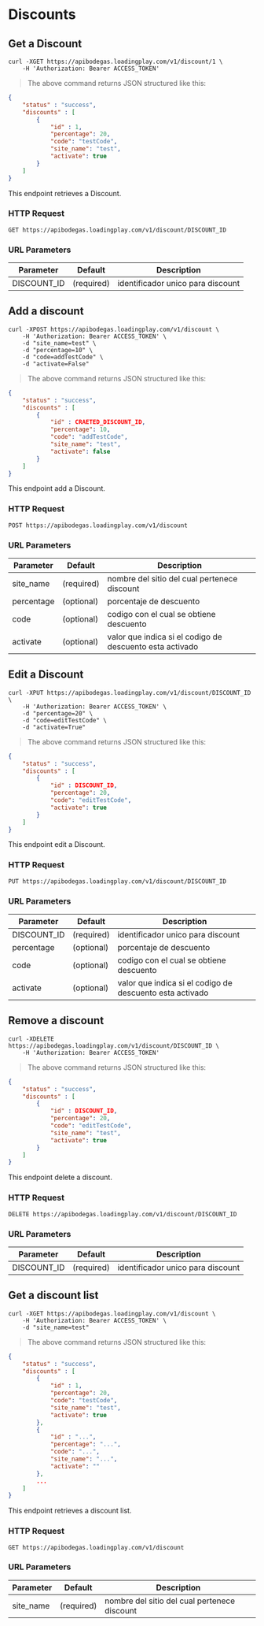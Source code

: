 # Discounts

## Get a Discount

```shell
curl -XGET https://apibodegas.loadingplay.com/v1/discount/1 \
    -H 'Authorization: Bearer ACCESS_TOKEN'
```

> The above command returns JSON structured like this:

```json
{
    "status" : "success",
    "discounts" : [
        {
            "id" : 1,
            "percentage": 20,
            "code": "testCode",
            "site_name": "test",
            "activate": true
        }
    ]
}
```

This endpoint retrieves a Discount.

### HTTP Request

`GET https://apibodegas.loadingplay.com/v1/discount/DISCOUNT_ID`

### URL Parameters

Parameter     | Default    | Description
---------     | -------    | -----------
DISCOUNT_ID   | (required) | identificador unico para discount




## Add a discount

```shell
curl -XPOST https://apibodegas.loadingplay.com/v1/discount \
    -H 'Authorization: Bearer ACCESS_TOKEN' \
    -d "site_name=test" \
    -d "percentage=10" \
    -d "code=addTestCode" \
    -d "activate=False"
```

> The above command returns JSON structured like this:

```json
{
    "status" : "success",
    "discounts" : [
        {
            "id" : CRAETED_DISCOUNT_ID,
            "percentage": 10,
            "code": "addTestCode",
            "site_name": "test",
            "activate": false
        }
    ]
}
```

This endpoint add a Discount.

### HTTP Request

`POST https://apibodegas.loadingplay.com/v1/discount`

### URL Parameters

Parameter  | Default    | Description
---------  | -------    | -----------
site_name  | (required) | nombre del sitio del cual pertenece discount
percentage | (optional) | porcentaje de descuento
code       | (optional) | codigo con el cual se obtiene descuento
activate   | (optional) | valor que indica si el codigo de descuento esta activado




## Edit a Discount

```shell
curl -XPUT https://apibodegas.loadingplay.com/v1/discount/DISCOUNT_ID \
    -H 'Authorization: Bearer ACCESS_TOKEN' \
    -d "percentage=20" \
    -d "code=editTestCode" \
    -d "activate=True"

```

> The above command returns JSON structured like this:

```json
{
    "status" : "success",
    "discounts" : [
        {
            "id" : DISCOUNT_ID,
            "percentage": 20,
            "code": "editTestCode",
            "activate": true
        }
    ]
}
```

This endpoint edit a Discount.

### HTTP Request

`PUT https://apibodegas.loadingplay.com/v1/discount/DISCOUNT_ID`

### URL Parameters

Parameter     | Default    | Description
---------     | -------    | -----------
DISCOUNT_ID   | (required) | identificador unico para discount
percentage    | (optional) | porcentaje de descuento
code          | (optional) | codigo con el cual se obtiene descuento
activate      | (optional) | valor que indica si el codigo de descuento esta activado




## Remove a discount

```shell
curl -XDELETE https://apibodegas.loadingplay.com/v1/discount/DISCOUNT_ID \
    -H 'Authorization: Bearer ACCESS_TOKEN'
```

> The above command returns JSON structured like this:

```json
{
    "status" : "success",
    "discounts" : [
        {
            "id" : DISCOUNT_ID,
            "percentage": 20,
            "code": "editTestCode",
            "site_name": "test",
            "activate": true
        }
    ]
}
```

This endpoint delete a discount.

### HTTP Request

`DELETE https://apibodegas.loadingplay.com/v1/discount/DISCOUNT_ID`

### URL Parameters

Parameter     | Default    | Description
---------     | -------    | -----------
DISCOUNT_ID   | (required) | identificador unico para discount




## Get a discount list

```shell
curl -XGET https://apibodegas.loadingplay.com/v1/discount \
    -H 'Authorization: Bearer ACCESS_TOKEN' \
    -d "site_name=test"
```

> The above command returns JSON structured like this:

```json
{
    "status" : "success",
    "discounts" : [
        {
            "id" : 1,
            "percentage": 20,
            "code": "testCode",
            "site_name": "test",
            "activate": true
        },
        {
            "id" : "...",
            "percentage": "...",
            "code": "...",
            "site_name": "...",
            "activate": ""
        },
        ...
    ]
}
```

This endpoint retrieves a discount list.

### HTTP Request

`GET https://apibodegas.loadingplay.com/v1/discount`

### URL Parameters

Parameter | Default    | Description
--------- | -------    | -----------
site_name | (required) | nombre del sitio del cual pertenece discount

